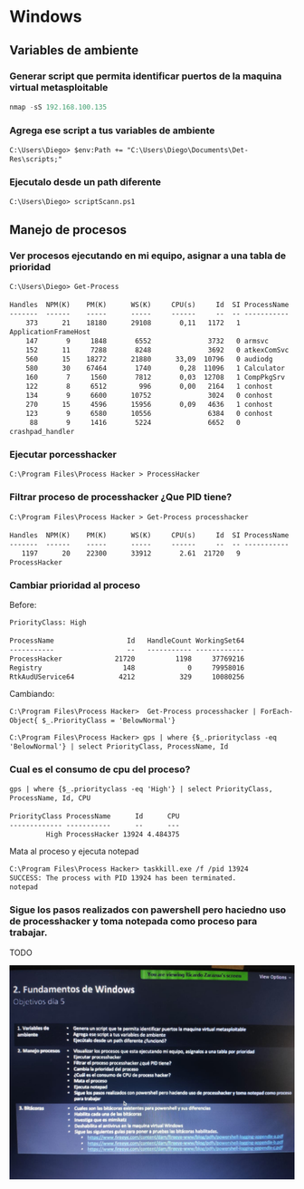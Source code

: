 # Windows

## Variables de ambiente

### Generar script que permita identificar puertos de la maquina virtual metasploitable

```python
nmap -sS 192.168.100.135
```

### Agrega ese script a tus variables de ambiente

```text
C:\Users\Diego> $env:Path += "C:\Users\Diego\Documents\Det-Res\scripts;"
```

### Ejecutalo desde un path diferente

```text
C:\Users\Diego> scriptScann.ps1
```

## Manejo de procesos

### Ver procesos ejecutando en mi equipo, asignar a una tabla de prioridad

```text
C:\Users\Diego> Get-Process

Handles  NPM(K)    PM(K)      WS(K)     CPU(s)     Id  SI ProcessName
-------  ------    -----      -----     ------     --  -- -----------
    373      21    18180      29108       0,11   1172   1 ApplicationFrameHost
    147       9     1848       6552              3732   0 armsvc
    152      11     7288       8248              3692   0 atkexComSvc
    560      15    18272      21880      33,09  10796   0 audiodg
    580      30    67464       1740       0,28  11096   1 Calculator
    160       7     1560       7812       0,03  12708   1 CompPkgSrv
    122       8     6512        996       0,00   2164   1 conhost
    134       9     6600      10752              3024   0 conhost
    270      15     4596      15956       0,09   4636   1 conhost
    123       9     6580      10556              6384   0 conhost
     88       9     1416       5224              6652   0 crashpad_handler
```

### Ejecutar porcesshacker

```text
C:\Program Files\Process Hacker > ProcessHacker
```

### Filtrar proceso de processhacker ¿Que PID tiene?

```text
C:\Program Files\Process Hacker > Get-Process processhacker

Handles  NPM(K)    PM(K)      WS(K)     CPU(s)     Id  SI ProcessName
-------  ------    -----      -----     ------     --  -- -----------
   1197      20    22300      33912       2.61  21720   9 ProcessHacker
```

### Cambiar prioridad al proceso

Before:

```text
PriorityClass: High

ProcessName                  Id   HandleCount WorkingSet64
-----------                  --   ----------- ------------
ProcessHacker             21720          1198     37769216
Registry                    148             0     79958016
RtkAudUService64           4212           329     10080256
```

Cambiando:

```text
C:\Program Files\Process Hacker>  Get-Process processhacker | ForEach-Object{ $_.PriorityClass = 'BelowNormal'}           
```



```text
C:\Program Files\Process Hacker> gps | where {$_.priorityclass -eq 'BelowNormal'} | select PriorityClass, ProcessName, Id
```

### Cual es el consumo de cpu del proceso?

```text
gps | where {$_.priorityclass -eq 'High'} | select PriorityClass, ProcessName, Id, CPU

PriorityClass ProcessName      Id      CPU
------------- -----------      --      ---
         High ProcessHacker 13924 4.484375
```

Mata al proceso y ejecuta notepad

```text
C:\Program Files\Process Hacker> taskkill.exe /f /pid 13924
SUCCESS: The process with PID 13924 has been terminated.
notepad
```

### Sigue los pasos realizados con pawershell pero haciedno uso de processhacker y toma notepada como proceso para trabajar.

TODO





![](../../../.gitbook/assets/imagen%20%28369%29.png)

